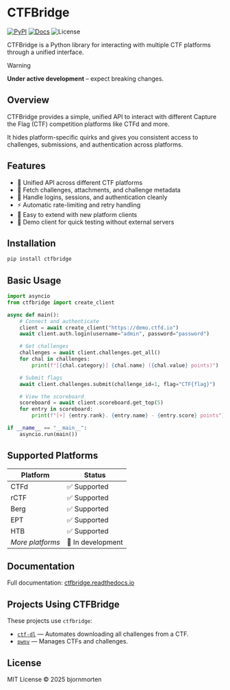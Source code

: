 # CTFBridge

[![PyPI](https://img.shields.io/pypi/v/ctfbridge)](https://pypi.org/project/ctfbridge/)
[![Docs](https://img.shields.io/badge/docs-readthedocs-blue.svg)](https://ctfbridge.readthedocs.io)
![License](https://img.shields.io/github/license/bjornmorten/ctfbridge)

CTFBridge is a Python library for interacting with multiple CTF platforms through a unified interface.

> [!WARNING]
> **Under active development** – expect breaking changes.

## Overview

CTFBridge provides a simple, unified API to interact with different Capture the Flag (CTF) competition platforms like CTFd and more.

It hides platform-specific quirks and gives you consistent access to challenges, submissions, and authentication across platforms.

## Features

- 🌟 Unified API across different CTF platforms
- 📄 Fetch challenges, attachments, and challenge metadata
- 🔑 Handle logins, sessions, and authentication cleanly
- ⚡ Automatic rate-limiting and retry handling
- 🧩 Easy to extend with new platform clients
- 🧪 Demo client for quick testing without external servers

## Installation

```bash
pip install ctfbridge
```

## Basic Usage

```python
import asyncio
from ctfbridge import create_client

async def main():
    # Connect and authenticate
    client = await create_client("https://demo.ctfd.io")
    await client.auth.login(username="admin", password="password")

    # Get challenges
    challenges = await client.challenges.get_all()
    for chal in challenges:
        print(f"[{chal.category}] {chal.name} ({chal.value} points)")

    # Submit flags
    await client.challenges.submit(challenge_id=1, flag="CTF{flag}")

    # View the scoreboard
    scoreboard = await client.scoreboard.get_top(5)
    for entry in scoreboard:
        print(f"[+] {entry.rank}. {entry.name} - {entry.score} points")

if __name__ == "__main__":
    asyncio.run(main())
```

## Supported Platforms

| Platform             | Status            |
| -------------------- | ----------------- |
| CTFd                 | ✅ Supported      |
| rCTF                 | ✅ Supported      |
| Berg                 | ✅ Supported      |
| EPT                  | ✅ Supported      |
| HTB                  | ✅ Supported      |
| _More platforms_     | 🚧 In development |

## Documentation

Full documentation: [ctfbridge.readthedocs.io](https://ctfbridge.readthedocs.io/)

## Projects Using CTFBridge

These projects use `ctfbridge`:

- [`ctf-dl`](https://github.com/bjornmorten/ctf-dl) — Automates downloading all challenges from a CTF.
- [`pwnv`](https://github.com/CarixoHD/pwnv) — Manages CTFs and challenges.

## License

MIT License © 2025 bjornmorten
